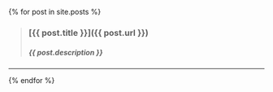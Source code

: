 {% for post in site.posts %}
> ### **[{{ post.title }}]({{ post.url }})**
> ##### {{ post.description }}
* * *
{% endfor %}
